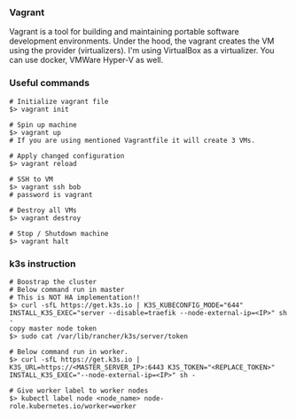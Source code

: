 ### Vagrant

Vagrant is a tool for building and maintaining portable software development environments. Under the hood, the vagrant creates the VM using the provider (virtualizers). I'm using VirtualBox as a virtualizer. You can use docker, VMWare Hyper-V as well.


### Useful commands
```shell
# Initialize vagrant file
$> vagrant init

# Spin up machine
$> vagrant up
# If you are using mentioned Vagrantfile it will create 3 VMs.

# Apply changed configuration
$> vagrant reload

# SSH to VM
$> vagrant ssh bob 
# password is vagrant

# Destroy all VMs
$> vagrant destroy

# Stop / Shutdown machine
$> vagrant halt
```


### k3s instruction
```
# Boostrap the cluster
# Below command run in master
# This is NOT HA implementation!!
$> curl -sfL https://get.k3s.io | K3S_KUBECONFIG_MODE="644" INSTALL_K3S_EXEC="server --disable=traefik --node-external-ip=<IP>" sh - 
copy master node token 
$> sudo cat /var/lib/rancher/k3s/server/token

# Below command run in worker.
$> curl -sfL https://get.k3s.io | K3S_URL=https://<MASTER_SERVER_IP>:6443 K3S_TOKEN="<REPLACE_TOKEN>" INSTALL_K3S_EXEC="--node-external-ip=<IP>" sh -

# Give worker label to worker nodes
$> kubectl label node <node_name> node-role.kubernetes.io/worker=worker
```
